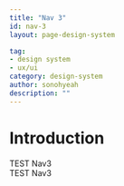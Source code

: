```yaml
---
title: "Nav 3"
id: nav-3
layout: page-design-system

tag:
- design system
- ux/ui
category: design-system
author: sonohyeah
description: ""
---
```



<h1> Introduction </h1>
TEST Nav3 <br>
TEST Nav3
